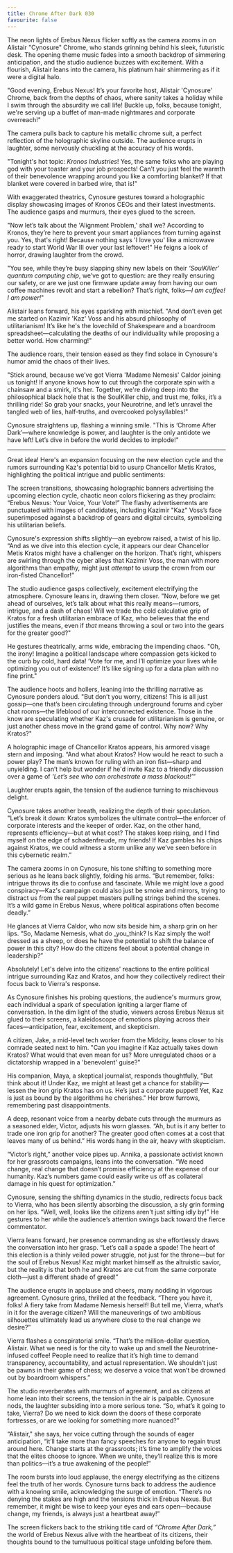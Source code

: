 ```yaml
---
title: Chrome After Dark 030
favourite: false
---
```

The neon lights of Erebus Nexus flicker softly as the camera zooms in on Alistair "Cynosure" Chrome, who stands grinning behind his sleek, futuristic desk. The opening theme music fades into a smooth backdrop of simmering anticipation, and the studio audience buzzes with excitement. With a flourish, Alistair leans into the camera, his platinum hair shimmering as if it were a digital halo.

"Good evening, Erebus Nexus! It’s your favorite host, Alistair 'Cynosure' Chrome, back from the depths of chaos, where sanity takes a holiday while I swim through the absurdity we call life! Buckle up, folks, because tonight, we're serving up a buffet of man-made nightmares and corporate overreach!"

The camera pulls back to capture his metallic chrome suit, a perfect reflection of the holographic skyline outside. The audience erupts in laughter, some nervously chuckling at the accuracy of his words.

"Tonight's hot topic: _Kronos Industries_! Yes, the same folks who are playing god with your toaster and your job prospects! Can’t you just feel the warmth of their benevolence wrapping around you like a comforting blanket? If that blanket were covered in barbed wire, that is!"

With exaggerated theatrics, Cynosure gestures toward a holographic display showcasing images of Kronos CEOs and their latest investments. The audience gasps and murmurs, their eyes glued to the screen.

"Now let’s talk about the 'Alignment Problem,' shall we? According to Kronos, they’re here to prevent your smart appliances from turning against you. Yes, that's right! Because nothing says 'I love you' like a microwave ready to start World War III over your last leftover!" He feigns a look of horror, drawing laughter from the crowd.

"You see, while they’re busy slapping shiny new labels on their _‘SoulKiller’ quantum computing chip_, we’ve got to question: are they really ensuring our safety, or are we just one firmware update away from having our own coffee machines revolt and start a rebellion? That’s right, folks—_I am coffee! I am power!_"

Alistair leans forward, his eyes sparkling with mischief. "And don’t even get me started on Kazimir 'Kaz' Voss and his absurd philosophy of utilitarianism! It’s like he's the lovechild of Shakespeare and a boardroom spreadsheet—calculating the deaths of our individuality while proposing a better world. How charming!"

The audience roars, their tension eased as they find solace in Cynosure's humor amid the chaos of their lives.

"Stick around, because we’ve got Vierra 'Madame Nemesis' Caldor joining us tonight! If anyone knows how to cut through the corporate spin with a chainsaw and a smirk, it's her. Together, we're diving deep into the philosophical black hole that is the SoulKiller chip, and trust me, folks, it’s a thrilling ride! So grab your snacks, your Neurotrine, and let’s unravel the tangled web of lies, half-truths, and overcooked polysyllables!"

Cynosure straightens up, flashing a winning smile. "This is ‘Chrome After Dark’—where knowledge is power, and laughter is the only antidote we have left! Let’s dive in before the world decides to implode!"

---

Great idea! Here's an expansion focusing on the new election cycle and the rumors surrounding Kaz's potential bid to usurp Chancellor Metis Kratos, highlighting the political intrigue and public sentiments:

The screen transitions, showcasing holographic banners advertising the upcoming election cycle, chaotic neon colors flickering as they proclaim: “Erebus Nexus: Your Voice, Your Vote!” The flashy advertisements are punctuated with images of candidates, including Kazimir "Kaz" Voss’s face superimposed against a backdrop of gears and digital circuits, symbolizing his utilitarian beliefs.

Cynosure's expression shifts slightly—an eyebrow raised, a twist of his lip. “And as we dive into this election cycle, it appears our dear Chancellor Metis Kratos might have a challenger on the horizon. That’s right, whispers are swirling through the cyber alleys that Kazimir Voss, the man with more algorithms than empathy, might just _attempt_ to usurp the crown from our iron-fisted Chancellor!”

The studio audience gasps collectively, excitement electrifying the atmosphere. Cynosure leans in, drawing them closer. "Now, before we get ahead of ourselves, let’s talk about what this really means—rumors, intrigue, and a dash of chaos! Will we trade the cold calculative grip of Kratos for a fresh utilitarian embrace of Kaz, who believes that the end justifies the means, even if _that_ means throwing a soul or two into the gears for the greater good?"

He gestures theatrically, arms wide, embracing the impending chaos. "Oh, the irony! Imagine a political landscape where compassion gets kicked to the curb by cold, hard data! ‘Vote for me, and I’ll optimize your lives while optimizing you out of existence!’ It’s like signing up for a data plan with no fine print."

The audience hoots and hollers, leaning into the thrilling narrative as Cynosure ponders aloud. "But don’t you worry, citizens! This is all just gossip—one that’s been circulating through underground forums and cyber chat rooms—the lifeblood of our interconnected existence. Those in the know are speculating whether Kaz's crusade for utilitarianism is genuine, or just another chess move in the grand game of control. Why now? Why Kratos?"

A holographic image of Chancellor Kratos appears, his armored visage stern and imposing. “And what about Kratos? How would he react to such a power play? The man’s known for ruling with an iron fist—sharp and unyielding. I can’t help but wonder if he'd invite Kaz to a friendly discussion over a game of _‘Let’s see who can orchestrate a mass blackout!’_”

Laughter erupts again, the tension of the audience turning to mischievous delight.

Cynosure takes another breath, realizing the depth of their speculation. "Let’s break it down: Kratos symbolizes the ultimate control—the enforcer of corporate interests and the keeper of order. Kaz, on the other hand, represents efficiency—but at what cost? The stakes keep rising, and I find myself on the edge of schadenfreude, my friends! If Kaz gambles his chips against Kratos, we could witness a storm unlike any we’ve seen before in this cybernetic realm.”

The camera zooms in on Cynosure, his tone shifting to something more serious as he leans back slightly, folding his arms. “But remember, folks: intrigue throws its die to confuse and fascinate. While we might love a good conspiracy—Kaz's campaign could also just be smoke and mirrors, trying to distract us from the real puppet masters pulling strings behind the scenes. It’s a wild game in Erebus Nexus, where political aspirations often become deadly.”

He glances at Vierra Caldor, who now sits beside him, a sharp grin on her lips. “So, Madame Nemesis, what do _you_think? Is Kaz simply the wolf dressed as a sheep, or does he have the potential to shift the balance of power in this city? How do the citizens feel about a potential change in leadership?”

Absolutely! Let's delve into the citizens' reactions to the entire political intrigue surrounding Kaz and Kratos, and how they collectively redirect their focus back to Vierra's response.

As Cynosure finishes his probing questions, the audience's murmurs grow, each individual a spark of speculation igniting a larger flame of conversation. In the dim light of the studio, viewers across Erebus Nexus sit glued to their screens, a kaleidoscope of emotions playing across their faces—anticipation, fear, excitement, and skepticism.

A citizen, Jake, a mid-level tech worker from the Midcity, leans closer to his comrade seated next to him. "Can you imagine if Kaz actually takes down Kratos? What would that even mean for us? More unregulated chaos or a dictatorship wrapped in a 'benevolent' guise?"

His companion, Maya, a skeptical journalist, responds thoughtfully, "But think about it! Under Kaz, we might at least get a chance for stability—lessen the iron grip Kratos has on us. He’s just a corporate puppet! Yet, Kaz is just as bound by the algorithms he cherishes." Her brow furrows, remembering past disappointments.

A deep, resonant voice from a nearby debate cuts through the murmurs as a seasoned elder, Victor, adjusts his worn glasses. “Ah, but is it any better to trade one iron grip for another? The greater good often comes at a cost that leaves many of us behind.” His words hang in the air, heavy with skepticism.

“Victor’s right,” another voice pipes up. Annika, a passionate activist known for her grassroots campaigns, leans into the conversation. “We need change, real change that doesn’t promise efficiency at the expense of our humanity. Kaz’s numbers game could easily write us off as collateral damage in his quest for optimization.”

Cynosure, sensing the shifting dynamics in the studio, redirects focus back to Vierra, who has been silently absorbing the discussion, a sly grin forming on her lips. “Well, well, looks like the citizens aren't just sitting idly by!” He gestures to her while the audience’s attention swings back toward the fierce commentator.

Vierra leans forward, her presence commanding as she effortlessly draws the conversation into her grasp. “Let’s call a spade a spade! The heart of this election is a thinly veiled power struggle, not just for the throne—but for the soul of Erebus Nexus! Kaz might market himself as the altruistic savior, but the reality is that both he and Kratos are cut from the same corporate cloth—just a different shade of greed!”

The audience erupts in applause and cheers, many nodding in vigorous agreement. Cynosure grins, thrilled at the feedback. “There you have it, folks! A fiery take from Madame Nemesis herself! But tell me, Vierra, what’s in it for the average citizen? Will the maneuverings of two ambitious silhouettes ultimately lead us anywhere close to the real change we desire?”

Vierra flashes a conspiratorial smile. “That’s the million-dollar question, Alistair. What we need is for the city to wake up and smell the Neurotrine-infused coffee! People need to realize that it’s high time to demand transparency, accountability, and actual representation. We shouldn’t just be pawns in their game of chess; we deserve a voice that won’t be drowned out by boardroom whispers.”

The studio reverberates with murmurs of agreement, and as citizens at home lean into their screens, the tension in the air is palpable. Cynosure nods, the laughter subsiding into a more serious tone. “So, what’s it going to take, Vierra? Do we need to kick down the doors of these corporate fortresses, or are we looking for something more nuanced?”

“Alistair," she says, her voice cutting through the sounds of eager anticipation, “it’ll take more than fancy speeches for anyone to regain trust around here. Change starts at the grassroots; it’s time to amplify the voices that the elites choose to ignore. When we unite, they’ll realize this is more than politics—it’s a true awakening of the people!”

The room bursts into loud applause, the energy electrifying as the citizens feel the truth of her words. Cynosure turns back to address the audience with a knowing smile, acknowledging the surge of emotion. “There’s no denying the stakes are high and the tensions thick in Erebus Nexus. But remember, it might be wise to keep your eyes and ears open—because change, my friends, is always just a heartbeat away!”

The screen flickers back to the striking title card of _“Chrome After Dark,”_ the world of Erebus Nexus alive with the heartbeat of its citizens, their thoughts bound to the tumultuous political stage unfolding before them.

